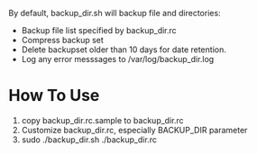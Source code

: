 
By default, backup_dir.sh will backup file and directories:
- Backup file list specified by backup_dir.rc
- Compress backup set
- Delete backupset older than 10 days for date retention.
- Log any error messsages to /var/log/backup_dir.log

How To Use
==========
1. copy backup_dir.rc.sample to backup_dir.rc
2. Customize backup_dir.rc, especially BACKUP_DIR parameter
3. sudo ./backup_dir.sh ./backup_dir.rc
```
